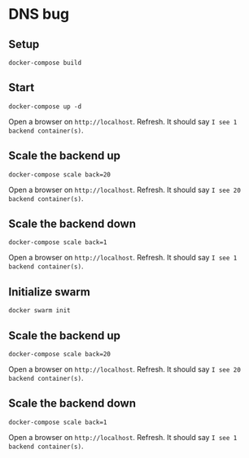 # DNS bug

## Setup

```
docker-compose build
```

## Start

```
docker-compose up -d
```

Open a browser on `http://localhost`. Refresh. It should say `I see 1 backend container(s)`.

## Scale the backend up

```
docker-compose scale back=20
```

Open a browser on `http://localhost`. Refresh. It should say `I see 20 backend container(s)`.

## Scale the backend down

```
docker-compose scale back=1
```

Open a browser on `http://localhost`. Refresh. It should say `I see 1 backend container(s)`.

## Initialize swarm

```
docker swarm init
```

## Scale the backend up

```
docker-compose scale back=20
```

Open a browser on `http://localhost`. Refresh. It should say `I see 20 backend container(s)`.

## Scale the backend down

```
docker-compose scale back=1
```

Open a browser on `http://localhost`. Refresh. It should say `I see 1 backend container(s)`.
